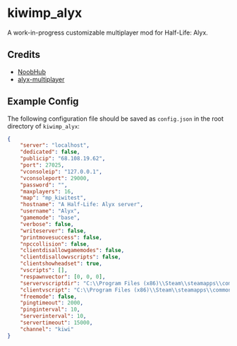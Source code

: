# kiwimp_alyx
A work-in-progress customizable multiplayer mod for Half-Life: Alyx.

## Credits
- [NoobHub](https://github.com/Overtorment/NoobHub)
- [alyx-multiplayer](https://github.com/ZacharyTalis/alyx-multiplayer)

## Example Config
The following configuration file should be saved as ``config.json`` in the root directory of ``kiwimp_alyx``:
```json
{
    "server": "localhost",
    "dedicated": false,
    "publicip": "68.108.19.62",
    "port": 27025,
    "vconsoleip": "127.0.0.1",
    "vconsoleport": 29000,
    "password": "",
    "maxplayers": 16,
    "map": "mp_kiwitest",
    "hostname": "A Half-Life: Alyx server",
    "username": "Alyx",
    "gamemode": "base",
    "verbose": false,
    "writeserver": false,
    "printmovesuccess": false,
    "npccollision": false,
    "clientdisallowgamemodes": false,
    "clientdisallowvscripts": false,
    "clientshowheadset": true,
    "vscripts": [],
    "respawnvector": [0, 0, 0],
    "servervscriptdir": "C:\\Program Files (x86)\\Steam\\steamapps\\common\\Half-Life Alyx\\game\\hlvr_addons\\kiwimp_alyx\\scripts\\vscripts\\",
    "clientvscript": "C:\\Program Files (x86)\\Steam\\steamapps\\common\\Half-Life Alyx\\game\\hlvr_addons\\kiwimp_alyx\\scripts\\vscripts\\client.lua",
    "freemode": false,
    "pingtimeout": 2000,
    "pinginterval": 10,
    "serverinterval": 10,
    "servertimeout": 15000,
    "channel": "kiwi"
}
```